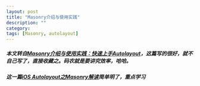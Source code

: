 ```yaml
---
layout: post
title: "Masonry介绍与使用实践"
description: ""
category: 
tags: [Masonry, autolayout]
---
```


##### 本文转自[Masonry介绍与使用实践：快速上手Autolayout](http://www.cocoachina.com/ios/20141219/10702.html)，这篇写的很好，就不自己写了，直接收藏之。码农就是要讲究效率，哈哈。

##### 这一篇[iOS Autolayout之Masonry解读](http://www.jianshu.com/p/10a250cc5018)简单明了，重点学习